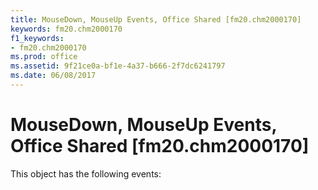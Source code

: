 ```yaml
---
title: MouseDown, MouseUp Events, Office Shared [fm20.chm2000170]
keywords: fm20.chm2000170
f1_keywords:
- fm20.chm2000170
ms.prod: office
ms.assetid: 9f21ce0a-bf1e-4a37-b666-2f7dc6241797
ms.date: 06/08/2017
---
```



# MouseDown, MouseUp Events, Office Shared [fm20.chm2000170]
This object has the following events:

